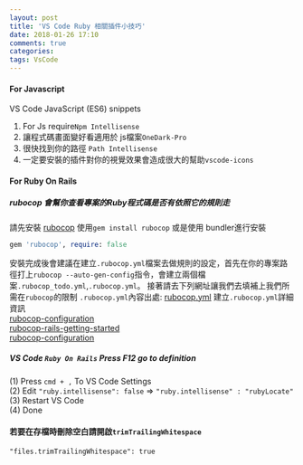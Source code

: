 ```yaml
---
layout: post
title: 'VS Code Ruby 相關插件小技巧'
date: 2018-01-26 17:10
comments: true
categories:
tags: VsCode
---
```


#### For Javascript
VS Code JavaScript (ES6) snippets
1. For Js require`Npm Intellisense`
2. 讓程式碼畫面變好看適用於 js檔案`OneDark-Pro`
3. 很快找到你的路徑 `Path Intellisense`
4. 一定要安裝的插件對你的視覺效果會造成很大的幫助`vscode-icons`

#### For Ruby On Rails
##### rubocop 會幫你查看專案的Ruby程式碼是否有依照它的規則走
請先安裝 [rubocop](https://github.com/bbatsov/rubocop)
使用`gem install rubocop`
或是使用 bundler進行安裝
```rb
gem 'rubocop', require: false
```
安裝完成後會建議在建立`.rubocop.yml`檔案去做規則的設定，首先在你的專案路徑打上`rubocop --auto-gen-config`指令，會建立兩個檔案`.rubocop_todo.yml`,`.rubocop.yml`。
接著請去下列網址讓我們去填補上我們所需在`rubocop`的限制
`.rubocop.yml`內容出處: [rubocop.yml](https://gist.github.com/jhass/a5ae80d87f18e53e7b56)
建立`.rubocop.yml`詳細資訊<br>
[rubocop-configuration](https://github.com/bbatsov/rubocop/blob/master/manual/configuration.md)<br>
[rubocop-rails-getting-started](https://joanswork.com/rubocop-rails-getting-started/)<br>
[rubocop-configuration](http://rubocop.readthedocs.io/en/latest/configuration/)
##### VS Code `Ruby On Rails` Press F12 go to definition
(1) Press `cmd + ,` To VS Code Settings<br>
(2) Edit `"ruby.intellisense": false` => `"ruby.intellisense" : "rubyLocate"`<br>
(3) Restart VS Code<br>
(4) Done<br>

#### 若要在存檔時刪除空白請開啟`trimTrailingWhitespace`
`"files.trimTrailingWhitespace": true`